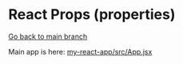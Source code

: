 # React Props (properties)

[Go back to main branch](https://github.com/pranabdas/react-learning/tree/main)

Main app is here: [my-react-app/src/App.jsx](./my-react-app/src/App.jsx)


